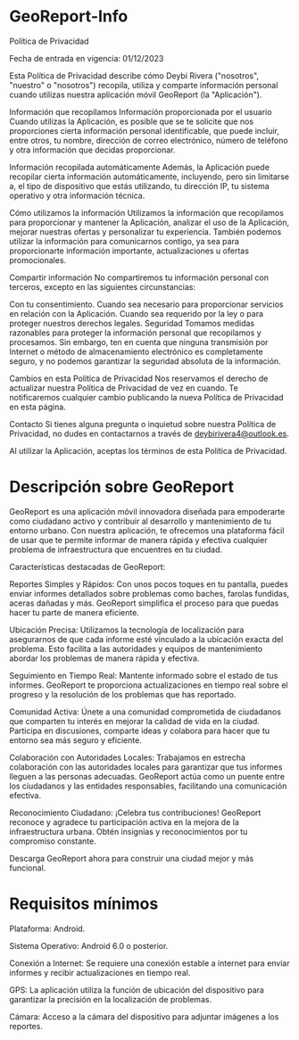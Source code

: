 # GeoReport-Info

Política de Privacidad

Fecha de entrada en vigencia: 01/12/2023

Esta Política de Privacidad describe cómo Deybi Rivera ("nosotros", "nuestro" o "nosotros") recopila, utiliza y comparte información personal cuando utilizas nuestra aplicación móvil GeoReport (la "Aplicación").

Información que recopilamos
Información proporcionada por el usuario
Cuando utilizas la Aplicación, es posible que se te solicite que nos proporciones cierta información personal identificable, que puede incluir, entre otros, tu nombre, dirección de correo electrónico, número de teléfono y otra información que decidas proporcionar.

Información recopilada automáticamente
Además, la Aplicación puede recopilar cierta información automáticamente, incluyendo, pero sin limitarse a, el tipo de dispositivo que estás utilizando, tu dirección IP, tu sistema operativo y otra información técnica.

Cómo utilizamos la información
Utilizamos la información que recopilamos para proporcionar y mantener la Aplicación, analizar el uso de la Aplicación, mejorar nuestras ofertas y personalizar tu experiencia. También podemos utilizar la información para comunicarnos contigo, ya sea para proporcionarte información importante, actualizaciones u ofertas promocionales.

Compartir información
No compartiremos tu información personal con terceros, excepto en las siguientes circunstancias:

Con tu consentimiento.
Cuando sea necesario para proporcionar servicios en relación con la Aplicación.
Cuando sea requerido por la ley o para proteger nuestros derechos legales.
Seguridad
Tomamos medidas razonables para proteger la información personal que recopilamos y procesamos. Sin embargo, ten en cuenta que ninguna transmisión por Internet o método de almacenamiento electrónico es completamente seguro, y no podemos garantizar la seguridad absoluta de la información.

Cambios en esta Política de Privacidad
Nos reservamos el derecho de actualizar nuestra Política de Privacidad de vez en cuando. Te notificaremos cualquier cambio publicando la nueva Política de Privacidad en esta página.

Contacto
Si tienes alguna pregunta o inquietud sobre nuestra Política de Privacidad, no dudes en contactarnos a través de deybirivera4@outlook.es.

Al utilizar la Aplicación, aceptas los términos de esta Política de Privacidad.

# Descripción sobre GeoReport

GeoReport es una aplicación móvil innovadora diseñada para empoderarte como ciudadano activo y contribuir al desarrollo y mantenimiento de tu entorno urbano. Con nuestra aplicación, te ofrecemos una plataforma fácil de usar que te permite informar de manera rápida y efectiva cualquier problema de infraestructura que encuentres en tu ciudad.

Características destacadas de GeoReport:

Reportes Simples y Rápidos: Con unos pocos toques en tu pantalla, puedes enviar informes detallados sobre problemas como baches, farolas fundidas, aceras dañadas y más. GeoReport simplifica el proceso para que puedas hacer tu parte de manera eficiente.

Ubicación Precisa: Utilizamos la tecnología de localización para asegurarnos de que cada informe esté vinculado a la ubicación exacta del problema. Esto facilita a las autoridades y equipos de mantenimiento abordar los problemas de manera rápida y efectiva.

Seguimiento en Tiempo Real: Mantente informado sobre el estado de tus informes. GeoReport te proporciona actualizaciones en tiempo real sobre el progreso y la resolución de los problemas que has reportado.

Comunidad Activa: Únete a una comunidad comprometida de ciudadanos que comparten tu interés en mejorar la calidad de vida en la ciudad. Participa en discusiones, comparte ideas y colabora para hacer que tu entorno sea más seguro y eficiente.

Colaboración con Autoridades Locales: Trabajamos en estrecha colaboración con las autoridades locales para garantizar que tus informes lleguen a las personas adecuadas. GeoReport actúa como un puente entre los ciudadanos y las entidades responsables, facilitando una comunicación efectiva.

Reconocimiento Ciudadano: ¡Celebra tus contribuciones! GeoReport reconoce y agradece tu participación activa en la mejora de la infraestructura urbana. Obtén insignias y reconocimientos por tu compromiso constante.

Descarga GeoReport ahora para construir una ciudad mejor y más funcional.


# Requisitos mínimos

Plataforma: Android.

Sistema Operativo: Android 6.0 o posterior.

Conexión a Internet: Se requiere una conexión estable a internet para enviar informes y recibir actualizaciones en tiempo real.

GPS: La aplicación utiliza la función de ubicación del dispositivo para garantizar la precisión en la localización de problemas.

Cámara: Acceso a la cámara del dispositivo para adjuntar imágenes a los reportes.
